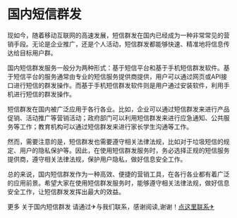 # 国内短信群发

现如今，随着移动互联网的高速发展，短信群发在国内已经成为一种非常常见的营销手段。无论是企业推广，还是个人活动，短信群发都能够快速、精准地将信息传达给目标用户群。

国内短信群发服务一般分为两种形式：基于短信平台和基于手机短信群发软件。基于短信平台的服务通常由专业的短信服务提供商提供，用户可以通过网页或API接口进行短信的群发操作。而基于手机短信群发软件则是用户通过安装软件，利用手机进行短信的群发操作。

短信群发在国内被广泛应用于各行各业。比如，企业可以通过短信群发来进行产品促销、活动推广等营销活动；政府部门可以利用短信群发来进行应急通知、公共服务等工作；教育机构可以通过短信群发来进行家长学生沟通等工作。

然而，需要注意的是，短信群发也需要遵守相关法律法规，比如对于垃圾短信的规定、用户的隐私保护等。因此，在使用短信群发服务时，务必选择正规的短信服务提供商，遵守相关法律法规，保护用户隐私，做好信息安全工作。

总的来说，国内短信群发作为一种高效、便捷的营销工具，在各行各业都有着广泛的应用前景。希望大家在使用短信群发服务时，能够遵守相关法律法规，做好信息安全工作，让短信群发发挥出最大的效益。

更多 关于国内短信群发 请通过✈与我们联系，感谢阅读,谢谢！[点这里联系✈](https://k02.cc)